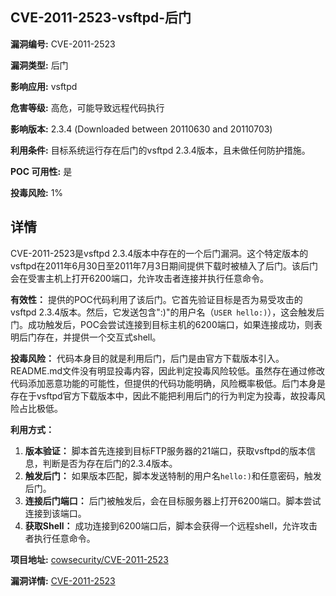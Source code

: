 ## CVE-2011-2523-vsftpd-后门

**漏洞编号:** CVE-2011-2523

**漏洞类型:** 后门

**影响应用:** vsftpd

**危害等级:** 高危，可能导致远程代码执行

**影响版本:** 2.3.4 (Downloaded between 20110630 and 20110703)

**利用条件:** 目标系统运行存在后门的vsftpd 2.3.4版本，且未做任何防护措施。

**POC 可用性:** 是

**投毒风险:** 1%

## 详情

CVE-2011-2523是vsftpd 2.3.4版本中存在的一个后门漏洞。这个特定版本的vsftpd在2011年6月30日至2011年7月3日期间提供下载时被植入了后门。该后门会在受害主机上打开6200端口，允许攻击者连接并执行任意命令。

**有效性：**
提供的POC代码利用了该后门。它首先验证目标是否为易受攻击的vsftpd 2.3.4版本。然后，它发送包含":)"的用户名（`USER hello:)`），这会触发后门。成功触发后，POC会尝试连接到目标主机的6200端口，如果连接成功，则表明后门存在，并提供一个交互式shell。

**投毒风险：**
代码本身目的就是利用后门，后门是由官方下载版本引入。README.md文件没有明显投毒内容，因此判定投毒风险较低。虽然存在通过修改代码添加恶意功能的可能性，但提供的代码功能明确，风险概率极低。后门本身是存在于vsftpd官方下载版本中，因此不能把利用后门的行为判定为投毒，故投毒风险占比极低。

**利用方式：**
1.  **版本验证：** 脚本首先连接到目标FTP服务器的21端口，获取vsftpd的版本信息，判断是否为存在后门的2.3.4版本。
2.  **触发后门：** 如果版本匹配，脚本发送特制的用户名`hello:)`和任意密码，触发后门。
3.  **连接后门端口：** 后门被触发后，会在目标服务器上打开6200端口。脚本尝试连接到该端口。
4.  **获取Shell：** 成功连接到6200端口后，脚本会获得一个远程shell，允许攻击者执行任意命令。

**项目地址:** [cowsecurity/CVE-2011-2523](https://github.com/cowsecurity/CVE-2011-2523)

**漏洞详情:** [CVE-2011-2523](https://nvd.nist.gov/vuln/detail/CVE-2011-2523)